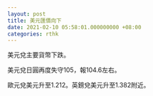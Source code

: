 ```yaml
---
layout: post
title: 美元匯價向下
date: 2021-02-10 05:58:01.000000000 +08:00
categories: rthk
---
```


美元兌主要貨幣下跌。

美元兌日圓再度失守105，報104.6左右。

歐元兌美元升至1.212。英鎊兌美元升至1.382附近。
